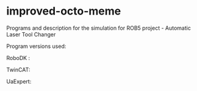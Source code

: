 # improved-octo-meme
Programs and description for the simulation for ROB5 project - Automatic Laser Tool Changer


Program versions used:

RoboDK :

TwinCAT: 

UaExpert:

